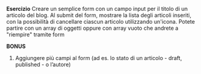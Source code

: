 **Esercizio**
Creare un semplice form con un campo input per il titolo di un articolo del blog.
Al submit del form, mostrare la lista degli articoli inseriti, con la possibilità di cancellare ciascun articolo utilizzando un'icona.
Potete partire con un array di oggetti oppure con array vuoto che andrete a "riempire" tramite form 

**BONUS**
1. Aggiungere più campi al form (ad es. lo stato di un articolo - draft, published - o l’autore)